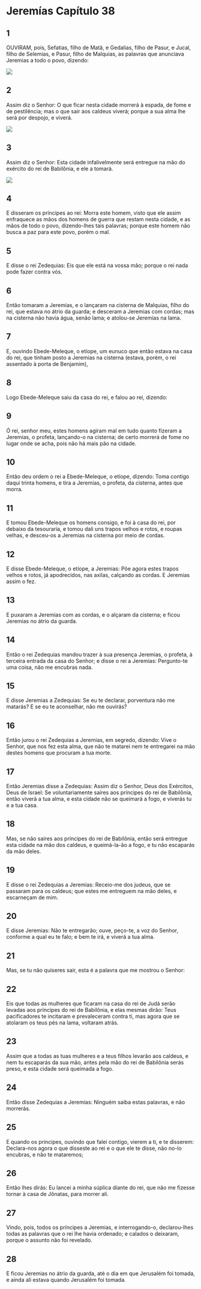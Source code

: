 # Jeremías Capítulo 38

## 1
OUVIRAM, pois, Sefatias, filho de Matã, e Gedalias, filho de Pasur, e Jucal, filho de Selemias, e Pasur, filho de Malquias, as palavras que anunciava Jeremias a todo o povo, dizendo:

![](../.img/Jr/38/1-0.jpg)

## 2
Assim diz o Senhor: O que ficar nesta cidade morrerá à espada, de fome e de pestilência; mas o que sair aos caldeus viverá; porque a sua alma lhe será por despojo, e viverá.

![](../.img/Jr/38/2-0.jpg)

## 3
Assim diz o Senhor: Esta cidade infalivelmente será entregue na mão do exército do rei de Babilônia, e ele a tomará.

![](../.img/Jr/38/3-0.jpg)

## 4
E disseram os príncipes ao rei: Morra este homem, visto que ele assim enfraquece as mãos dos homens de guerra que restam nesta cidade, e as mãos de todo o povo, dizendo-lhes tais palavras; porque este homem não busca a paz para este povo, porém o mal.

## 5
E disse o rei Zedequias: Eis que ele está na vossa mão; porque o rei nada pode fazer contra vós.

## 6
Então tomaram a Jeremias, e o lançaram na cisterna de Malquias, filho do rei, que estava no átrio da guarda; e desceram a Jeremias com cordas; mas na cisterna não havia água, senão lama; e atolou-se Jeremias na lama.

## 7
E, ouvindo Ebede-Meleque, o etíope, um eunuco que então estava na casa do rei, que tinham posto a Jeremias na cisterna (estava, porém, o rei assentado à porta de Benjamim),

## 8
Logo Ebede-Meleque saiu da casa do rei, e falou ao rei, dizendo:

## 9
Ó rei, senhor meu, estes homens agiram mal em tudo quanto fizeram a Jeremias, o profeta, lançando-o na cisterna; de certo morrerá de fome no lugar onde se acha, pois não há mais pão na cidade.

## 10
Então deu ordem o rei a Ebede-Meleque, o etíope, dizendo: Toma contigo daqui trinta homens, e tira a Jeremias, o profeta, da cisterna, antes que morra.

## 11
E tomou Ebede-Meleque os homens consigo, e foi à casa do rei, por debaixo da tesouraria, e tomou dali uns trapos velhos e rotos, e roupas velhas, e desceu-os a Jeremias na cisterna por meio de cordas.

## 12
E disse Ebede-Meleque, o etíope, a Jeremias: Põe agora estes trapos velhos e rotos, já apodrecidos, nas axilas, calçando as cordas. E Jeremias assim o fez.

## 13
E puxaram a Jeremias com as cordas, e o alçaram da cisterna; e ficou Jeremias no átrio da guarda.

## 14
Então o rei Zedequias mandou trazer à sua presença Jeremias, o profeta, à terceira entrada da casa do Senhor; e disse o rei a Jeremias: Pergunto-te uma coisa, não me encubras nada.

## 15
E disse Jeremias a Zedequias: Se eu te declarar, porventura não me matarás? E se eu te aconselhar, não me ouvirás?

## 16
Então jurou o rei Zedequias a Jeremias, em segredo, dizendo: Vive o Senhor, que nos fez esta alma, que não te matarei nem te entregarei na mão destes homens que procuram a tua morte.

## 17
Então Jeremias disse a Zedequias: Assim diz o Senhor, Deus dos Exércitos, Deus de Israel: Se voluntariamente saíres aos príncipes do rei de Babilônia, então viverá a tua alma, e esta cidade não se queimará a fogo, e viverás tu e a tua casa.

## 18
Mas, se não saíres aos príncipes do rei de Babilônia, então será entregue esta cidade na mão dos caldeus, e queimá-la-ão a fogo, e tu não escaparás da mão deles.

## 19
E disse o rei Zedequias a Jeremias: Receio-me dos judeus, que se passaram para os caldeus; que estes me entreguem na mão deles, e escarneçam de mim.

## 20
E disse Jeremias: Não te entregarão; ouve, peço-te, a voz do Senhor, conforme a qual eu te falo; e bem te irá, e viverá a tua alma.

## 21
Mas, se tu não quiseres sair, esta é a palavra que me mostrou o Senhor:

## 22
Eis que todas as mulheres que ficaram na casa do rei de Judá serão levadas aos príncipes do rei de Babilônia, e elas mesmas dirão: Teus pacificadores te incitaram e prevaleceram contra ti, mas agora que se atolaram os teus pés na lama, voltaram atrás.

## 23
Assim que a todas as tuas mulheres e a teus filhos levarão aos caldeus, e nem tu escaparás da sua mão, antes pela mão do rei de Babilônia serás preso, e esta cidade será queimada a fogo.

## 24
Então disse Zedequias a Jeremias: Ninguém saiba estas palavras, e não morrerás.

## 25
E quando os príncipes, ouvindo que falei contigo, vierem a ti, e te disserem: Declara-nos agora o que disseste ao rei e o que ele te disse, não no-lo encubras, e não te mataremos;

## 26
Então lhes dirás: Eu lancei a minha súplica diante do rei, que não me fizesse tornar à casa de Jônatas, para morrer ali.

## 27
Vindo, pois, todos os príncipes a Jeremias, e interrogando-o, declarou-lhes todas as palavras que o rei lhe havia ordenado; e calados o deixaram, porque o assunto não foi revelado.

## 28
E ficou Jeremias no átrio da guarda, até o dia em que Jerusalém foi tomada, e ainda ali estava quando Jerusalém foi tomada.

